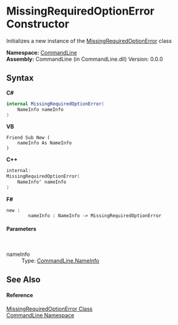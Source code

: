 # MissingRequiredOptionError Constructor 
 

Initializes a new instance of the <a href="T_CommandLine_MissingRequiredOptionError">MissingRequiredOptionError</a> class

**Namespace:**&nbsp;<a href="N_CommandLine">CommandLine</a><br />**Assembly:**&nbsp;CommandLine (in CommandLine.dll) Version: 0.0.0

## Syntax

**C#**<br />
``` C#
internal MissingRequiredOptionError(
	NameInfo nameInfo
)
```

**VB**<br />
``` VB
Friend Sub New ( 
	nameInfo As NameInfo
)
```

**C++**<br />
``` C++
internal:
MissingRequiredOptionError(
	NameInfo^ nameInfo
)
```

**F#**<br />
``` F#
new : 
        nameInfo : NameInfo -> MissingRequiredOptionError
```


#### Parameters
&nbsp;<dl><dt>nameInfo</dt><dd>Type: <a href="T_CommandLine_NameInfo">CommandLine.NameInfo</a><br /></dd></dl>

## See Also


#### Reference
<a href="T_CommandLine_MissingRequiredOptionError">MissingRequiredOptionError Class</a><br /><a href="N_CommandLine">CommandLine Namespace</a><br />